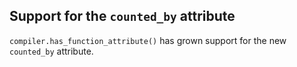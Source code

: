 ## Support for the `counted_by` attribute

`compiler.has_function_attribute()` has grown support for the new `counted_by`
attribute.
